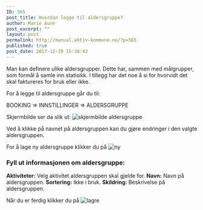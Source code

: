 ```yaml
---
ID: 565
post_title: Hvordan legge til aldersgruppe?
author: Marie Aune
post_excerpt: ""
layout: post
permalink: http://manual.aktiv-kommune.no/?p=565
published: true
post_date: 2017-12-19 15:38:43
---
```

Man kan definere ulike aldersgrupper. Dette har, sammen med målgrupper, som formål å samle inn statisikk. I tillegg har det noe å si for hvorvidt det skal faktureres for bruk eller ikke.

For å legge til aldersgruppe går du til:

BOOKING => INNSTILLINGER => ALDERSGRUPPE

Skjermbilde ser da slik ut:
![skjermbilde aldersgruppe](http://manual.aktiv-kommune.no/wp-content/uploads/2017/12/skjermbildealdersgruppe.png)

Ved å klikke på navnet på aldersgruppen kan du gjøre endringer i den valgte aldersgruppen. 

For å lage ny aldersgruppe klikker du på
![ny](http://manual.aktiv-kommune.no/wp-content/uploads/2017/12/NY.png)

### Fyll ut informasjonen om aldersgruppe: 
**Aktiviteter:** Velg aktivitet aldersgruppen skal gjelde for.
**Navn:** Navn på aldersgruppen.
**Sortering:** Ikke i bruk.
**Skildring:** Beskrivelse på aldersgruppen.

Når du er ferdig klikker du på 
![lagre](http://manual.aktiv-kommune.no/wp-content/uploads/2017/12/lagre.png)